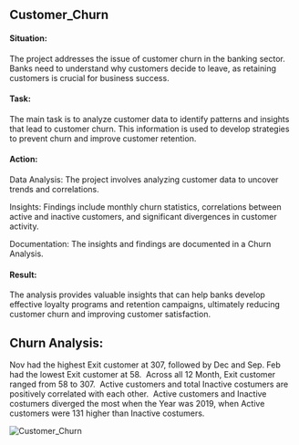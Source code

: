 ## Customer_Churn

#### Situation:

The project addresses the issue of customer churn in the banking sector. Banks need to understand why customers decide to leave, as retaining customers is crucial for business success.

#### Task:

The main task is to analyze customer data to identify patterns and insights that lead to customer churn. This information is used to develop strategies to prevent churn and improve customer retention.

#### Action:

Data Analysis: The project involves analyzing customer data to uncover trends and correlations.

Insights: Findings include monthly churn statistics, correlations between active and inactive customers, and significant divergences in customer activity.

Documentation: The insights and findings are documented in a Churn Analysis.

#### Result:

The analysis provides valuable insights that can help banks develop effective loyalty programs and retention campaigns, ultimately reducing customer churn and improving customer satisfaction.


## Churn Analysis:

﻿﻿Nov had the highest Exit customer at 307, followed by Dec and Sep. Feb had the lowest Exit customer at 58.﻿﻿
﻿﻿
﻿﻿Across all 12 Month, Exit customer ranged from 58 to 307.﻿﻿
﻿﻿
﻿﻿Active customers and total Inactive costumers are positively correlated with each other.﻿﻿
﻿﻿
﻿﻿Active customers and Inactive costumers diverged the most when the Year was 2019, when Active customers were 131 higher than Inactive costumers.﻿﻿
﻿﻿
﻿
 
 
![Customer_Churn](https://user-images.githubusercontent.com/91919362/215817790-4eaec67b-e05b-4fae-a6d1-fa378d6f3be2.jpg)
